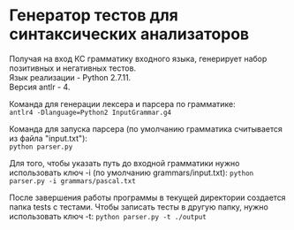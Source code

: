 # Генератор тестов для синтаксических анализаторов

Получая на вход КС грамматику входного языка, генерирует набор позитивных
и негативных тестов.  
Язык реализации - Python 2.7.11.  
Версия antlr - 4.

Команда для генерации лексера и парсера по грамматике:  
`antlr4 -Dlanguage=Python2 InputGrammar.g4`

Команда для запуска парсера (по умолчанию грамматика считывается из
файла "input.txt"):  
`python parser.py`

Для того, чтобы указать путь до входной грамматики нужно использовать
ключ -i (по умолчанию grammars/input.txt):
`python parser.py -i grammars/pascal.txt`

После завершения работы программы в текущей директории создается папка
tests с тестами. Чтобы записать тесты в другую папку, нужно использовать
ключ -t:
`python parser.py -t ./output`